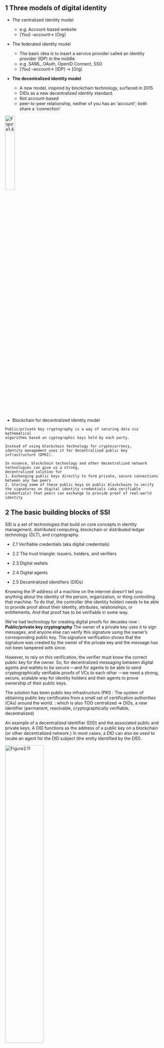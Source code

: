 
## 1 Three models of digital identity
- The centralized identity model
  - e.g. Account-based website
  - [You] &ndash;account&rarr; [Org]


- The federated identity model
  - The basic idea is to insert a service provider called an identity provider (IDP) in the middle
  - e.g. SAML, OAuth, OpenID Connect, SSO
  - [You] &ndash;account&rarr; [IDP] &rarr; [Org]


- **The decentralized identity model**
  - A new model, inspired by blockchain technology, surfaced in 2015
  - DIDs as a new decentralized identity standard.
  - Not account-based
  - peer-to-peer relationship, neither of you has an 'account'; both share a 'connection'

<div>
<img src="https://drek4537l1klr.cloudfront.net/preukschat/HighResolutionFigures/figure_1-4.png" height="25%" width="25%" alt="Figure1.4">
</div>

- Blockchain for decentralized identity model

```
Public/private key cryptography is a way of securing data via mathematical
algorithms based on cyptographic keys held by each party.

Instead of using blockchain technology for cryptocurrency,
identity management uses it for decentralized public key infrastructure (DPKI).

In essence, blockchain technology and other decentralized network technologies can give us a strong,
decentralized solution for
1. Exchanging public keys directly to form private, secure connections between any two peers
2. Storing some of these public keys on public blockchains to verify the signatures on digital identity credentials (aka verifiable credentials) that peers can exchange to provide proof of real-world identity
```

## 2 The basic building blocks of SSI

SSI is a set of technologies that build on core concepts in identity management, distributed computing, blockchain or distributed ledger technology (DLT), and cryptography.

- 2.1 Verifiable credentials (aka digital credentials)
- 2.2 The trust triangle: issuers, holders, and verifiers
- 2.3 Digital wallets
- 2.4 Digital agents

- 2.5 Decentralized identifiers (DIDs)

Knowing the IP address of a machine on the internet doesn’t tell you anything about the identity of the person, organization, or thing controlling that machine.
To do that, the controller (the identity holder) needs to be able to provide proof
about their identity, attributes, relationships, or entitlements.
And that proof has to be verifiable in some way.

We’ve had technology for creating digital proofs for decades now
: **Public/private key cryptography**
The owner of a private key uses it to sign messages, and anyone else can verify this signature
using the owner’s corresponding public key.
The signature verification shows that the signature was created by the owner of
the private key and the message has not been tampered with since.

However, to rely on this verification, the verifier must know the correct public key for the owner.
So, for decentralized messaging between digital agents and wallets to be secure
—and for agents to be able to send cryptographically verifiable proofs of VCs to each other
—we need a strong, secure, scalable way for identity holders and their agents to prove ownership of their public keys.

The solution has been public key infrastructure (PKI)
: The system of obtaining public key certificates from a small set of certification authorities (CAs) around the world.
: which is also TOO centralized 
=> DIDs, a new identifier (permanent, resolvable, cryptographically verifiable, decentralized)

An example of a decentralized identifier (DID) and the associated public and private keys.
A DID functions as the address of a public key on a blockchain (or other decentralized network.)
In most cases, a DID can also be used to locate an agent for the DID subject (the entity identified by the DID).

<div>
<img src="https://drek4537l1klr.cloudfront.net/preukschat/HighResolutionFigures/figure_2-11.png"
height="50%" width="50%" alt="Figure2.11">
</div>



## 8 Decentralized Identifiers

- A new type of globally unique identifier

![figure8.2](https://drek4537l1klr.cloudfront.net/preukschat/HighResolutionFigures/figure_8-2.png)

A DID is a URI that can be either a URL or a URN and that can be looked up (resolved)
to get a standardized set of information (metadata) about the resource identified by the DID.
If the identified resource has one or more representations on the web, the metadata can include one or more of those URLs.
Four properties of DID:
1. Permanent
2. Resolvable
3. Cryptographically verifiable : 
  cryptography is used to generate the DID.
  since the DID is now associated with exactly one public/private key pair,
  the controller of the private key can prove that they are also the controller of the DID.

4. Decentralized : 
  cryptography eliminates the need for centralized registration authorities
  By contrast, cryptographic algorithms for public/private key pairs
  are based on random number generators, large prime numbers, elliptic curves,
  or other cryptographic techniques for producing globally unique values
  that do not require a central registry to effectively guarantee uniqueness

```
As a result, anyone with the proper software can generate a DID
according to a particular DID method and begin using it immediately
without requiring the authorization or involvement of any centralized registration authority.
This is the same process used to create public addresses on the Bitcoin or Ethereum
(or other popular) blockchains—it is the essence of what makes a DID decentralized.
```

8.2 The functional level: How DIDs work

8.2.1 DID documents

Although it is not yet possible to type a DID into a web browser and have it do anything meaningful,
you can give DID to a specialized piece of software (or hardware) called a "DID resolver"
that will use it to retrieve a standardized data structure called a "DID document"
it is a machine-readable document designed to be consumed by digital identity applications
or services such as digital wallets, agents, or encrypted data stores,
all of which use DIDs as fundamental building blocks.

Every DID has exactly one associated DID document.
The DID document contains metadata about the DID subject,
which is the term for the resource identified by the DID and described by the DID document
For example, a DID for a person (the DID subject) has an associated DID document
that typically contains cryptographic keys, authentication methods,
and other metadata describing how to engage in trusted interactions with that person. 

<div>
<img src="https://drek4537l1klr.cloudfront.net/preukschat/HighResolutionFigures/figure_8-6.png"
height="70%" width="70%" alt="Figure8.6">
</div>

DID document contains :
- Public keys that can be used to authenticate the DID subject during an interaction; the essence of the DPKI
- Services associated with the DID subject that can be used for concrete interaction via protocols
- Certain additional metadata

```json
{
  "@context": "https://www.w3.org/ns/did/v1",
  "id": "did:example:123456789abcdefghi",
  "authentication": [{
    "id": "did:example:123456789abcdefghi#keys-1",
    "type": "Ed25519VerificationKey2018",
    "controller": "did:example:123456789abcdefghi",
    "publicKeyBase58" : "H3C2AVvLMv6gmMNam3uVAjZpfkcJCwDwnZn6z3wXmqPV"
  }],
  "service": [{
    "id":"did:example:123456789abcdefghi#vcs",
    "type": "VerifiableCredentialService",
    "serviceEndpoint": "https://example.com/vc/"
  }]
}
```

8.2.2 DID methods

Each DID method is required to have its own technical specification,
which must define the following aspects of the DID method:
- Method-specific identifier (sov,btcr,v1,ethr,jolo,...)
- Four basic operations can be executed on a DID: CRUD
- Security and privacy considerations specific to the DID method

<div>
<img src="https://drek4537l1klr.cloudfront.net/preukschat/HighResolutionFigures/figure_8-7.png" height="70%" width="70%" alt="Figure8.7">
</div>

It is difficult to make generic statements about the four DID operations
since DID methods can be designed in very different ways.
For example, some DID methods are based on blockchains or other distributed ledgers.
In this case, creating or updating a DID typically involves writing a transaction to that ledger.
Other DID methods do not use a blockchain; they implement the four DID operations in other ways (see section 8.2.7).


8.2.3 DID resolution
The process of obtaining the DID document associated with a DID



<div>
<img
src="https://drek4537l1klr.cloudfront.net/preukschat/Figures/CH08_F08_Preukschat.png"
height="70%" width="70%" alt="Figure8.8">
</div>

<br>
<div>
<img
src="https://drek4537l1klr.cloudfront.net/preukschat/HighResolutionFigures/figure_8-9.png"
height="50%" width="50%" alt="Figure8.9">
</div>



8.2.4 DID URLs
